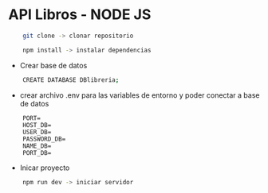 # API Libros - NODE JS


```bash
    git clone -> clonar repositorio

    npm install -> instalar dependencias
```

- Crear base de datos
```bash
    CREATE DATABASE DBlibreria;
```


- crear archivo .env para las variables de entorno y poder conectar a base de datos

```env
    PORT=
    HOST_DB=
    USER_DB=
    PASSWORD_DB=
    NAME_DB=
    PORT_DB=
```

- Inicar proyecto
```bash
    npm run dev -> iniciar servidor
```
